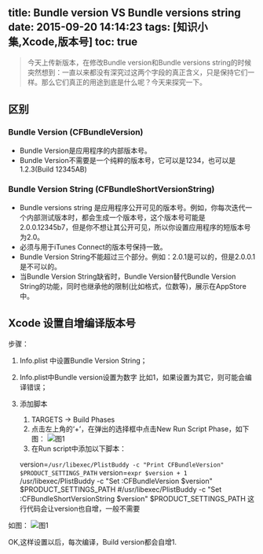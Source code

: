 title: Bundle version VS Bundle versions string
date: 2015-09-20 14:14:23
tags: [知识小集,Xcode,版本号]
toc: true
---




> 今天上传新版本，在修改Bundle version和Bundle versions string的时候突然想到：一直以来都没有深究过这两个字段的真正含义，只是保持它们一样。那么它们真正的用途到底是什么呢？今天来探究一下。

<!-- more -->


## 区别
### Bundle Version (CFBundleVersion) 
- Bundle Version是应用程序的内部版本号。
- Bundle Version不需要是一个纯粹的版本号，它可以是1234，也可以是1.2.3(Build 12345AB)


### Bundle Version String (CFBundleShortVersionString) 
- Bundle versions string 是应用程序公开可见的版本号。例如，你每次迭代一个内部测试版本时，都会生成一个版本号，这个版本号可能是2.0.0.12345b7，但是你不想让其公开可见，所以你设置应用程序的短版本号为2.0。
- 必须与用于iTunes Connect的版本号保持一致。
- Bundle Version String不能超过三个部分。例如：2.0.1是可以的，但是2.0.0.1是不可以的。
- 当Bundle Version String缺省时，Bundle Version替代Bundle Version String的功能，同时也继承他的限制(比如格式，位数等)，展示在AppStore中。


##  Xcode 设置自增编译版本号
步骤：
1. Info.plist 中设置Bundle Version String；
2. Info.plist中Bundle version设置为数字 比如1，如果设置为其它，则可能会编译错误；
3. 添加脚本
    1. TARGETS -> Build Phases
    2. 点击左上角的‘+’，在弹出的选择框中点击New Run Script Phase，如下图：
    ![图1][1]
    3. 在Run script中添加以下脚本：
    

    version=`/usr/libexec/PlistBuddy -c "Print CFBundleVersion" $PRODUCT_SETTINGS_PATH`
    version=`expr $version + 1`
    /usr/libexec/PlistBuddy -c "Set :CFBundleVersion $version" $PRODUCT_SETTINGS_PATH
    #/usr/libexec/PlistBuddy -c "Set :CFBundleShortVersionString $version" $PRODUCT_SETTINGS_PATH 这行代码会让version也自增，一般不需要

如图：
![图1][2]

  [1]: http://7xlt6k.com1.z0.glb.clouddn.com/%E5%B1%8F%E5%B9%95%E5%BF%AB%E7%85%A7%202015-09-21%20%E4%B8%8B%E5%8D%883.55.49.png
  [2]: http://7xlt6k.com1.z0.glb.clouddn.com/09211611.png
  

OK,这样设置以后，每次编译，Build version都会自增1.